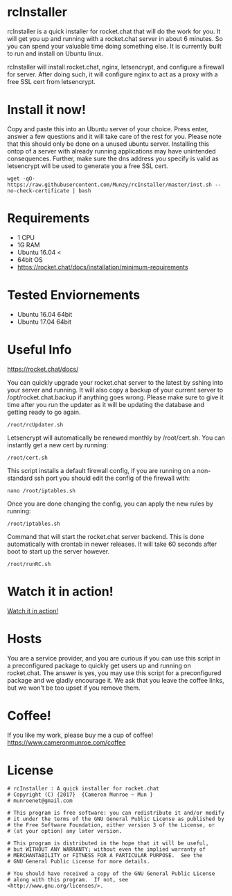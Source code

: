 # rcInstaller

rcInstaller is a quick installer for rocket.chat that will do the work for you.
It will get you up and running with a rocket.chat server in about 6 minutes.
So you can spend your valuable time doing something else. It is currently built
to run and install on Ubuntu linux. 

rcInstaller will install rocket.chat, nginx, letsencrypt, and configure a
firewall for server. After doing such, it will configure nginx to act as a proxy
with a free SSL cert from letsencrypt.

# Install it now!

Copy and paste this into an Ubuntu server of your choice. Press enter, answer a
few questions and it will take care of the rest for you. Please note that this
should only be done on a unused ubuntu server. Installing this ontop of a server
with already running applications may have unintended consequences. Further, 
make sure the dns address you specify is valid as letsencrypt will be used to
generate you a free SSL cert.

```
wget -qO- https://raw.githubusercontent.com/Munzy/rcInstaller/master/inst.sh --no-check-certificate | bash
```

# Requirements

  - 1   CPU
  - 1G  RAM
  - Ubuntu 16.04 <
  - 64bit OS
  - https://rocket.chat/docs/installation/minimum-requirements
    

# Tested Enviornements
  - Ubuntu 16.04 64bit
  - Ubuntu 17.04 64bit
  

# Useful Info

https://rocket.chat/docs/

You can quickly upgrade your rocket.chat server to the latest by sshing into 
your server and running. It will also copy a backup of your current server to
/opt/rocket.chat.backup if anything goes wrong. Please make sure to give it time
after you run the updater as it will be updating the database and getting ready 
to go again.
```
/root/rcUpdater.sh
```

Letsencrypt will automatically be renewed monthly by /root/cert.sh. You can 
instantly get a new cert by running:
```
/root/cert.sh
```

This script installs a default firewall config, if you are running on a
non-standard ssh port you should edit the config of the firewall with:
```
nano /root/iptables.sh
```
Once you are done changing the config, you can apply the new rules by running:
```
/root/iptables.sh
```
Command that will start the rocket.chat server backend. This is done
automatically with crontab in newer releases. It will take 60 seconds after boot
to start up the server however. 
```
/root/runRC.sh
```



# Watch it in action!

[Watch it in action!](https://www.cameronmunroe.com/u/2016-10-05_10-46-49.gif)


# Hosts
You are a service provider, and you are curious if you can use this script in a
preconfigured package to quickly get users up and running on rocket.chat. The 
answer is yes, you may use this script for a preconfigured package and we gladly
encourage it. We ask that you leave the coffee links, but we won't be too upset
if you remove them. 
    

# Coffee!
If you like my work, please buy me a cup of coffee! 
https://www.cameronmunroe.com/coffee


# License

    # rcInstaller : A quick installer for rocket.chat
    # Copyright (C) {2017}  {Cameron Munroe ~ Mun }
	# munroenet@gmail.com 

    # This program is free software: you can redistribute it and/or modify
    # it under the terms of the GNU General Public License as published by
    # the Free Software Foundation, either version 3 of the License, or
    # (at your option) any later version.

    # This program is distributed in the hope that it will be useful,
    # but WITHOUT ANY WARRANTY; without even the implied warranty of
    # MERCHANTABILITY or FITNESS FOR A PARTICULAR PURPOSE.  See the
    # GNU General Public License for more details.

    # You should have received a copy of the GNU General Public License
    # along with this program.  If not, see <http://www.gnu.org/licenses/>.